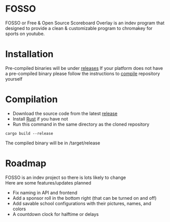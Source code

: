 # FOSSO
FOSSO or Free & Open Source Scoreboard Overlay is an indev program that designed to provide a clean & customizable program to chromakey for sports on youtube.
# Installation
Pre-compiled binaries will be under [releases](https://github.com/AllLiver/FOSSO/releases "releases")
If your platform does not have a pre-compiled binary please follow the instructions to [compile](https://github.com/AllLiver/FOSSO?tab=readme-ov-file#compilation "how to compile") repository yourself

# Compilation 
- Download the source code from the latest [release](https://github.com/AllLiver/FOSSO/releases "releases")
- Install [Rust](https://rustup.rs/ "rustup") if you have not
- Run this command in the same directory as the cloned repository
```
cargo build --release
```
The compiled binary will be in /target/release

# Roadmap
FOSSO is an indev project so there is lots likely to change  
Here are some features/updates planned
 - Fix naming in API and frontend
 - Add a sponsor roll in the bottom right (that can be turned on and off)
 - Add savable school configurations with their pictures, names, and colors
 - A countdown clock for halftime or delays
